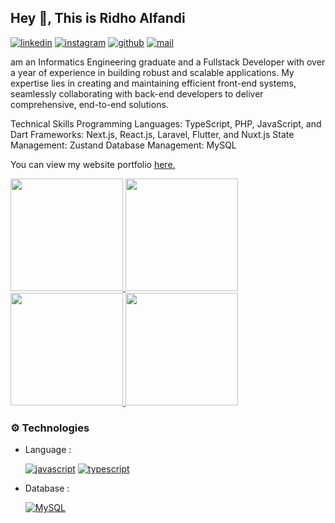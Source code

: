 
## Hey 👋, This is Ridho Alfandi
[![linkedin][linkedin]](https://www.linkedin.com/in/ridho-alfandi/)
[![instagram][instagram]](https://www.instagram.com/alfand.ridho/)
[![github][github]](github.com/koplakzs)
[![mail][mail]](mailto:ridh0.alfandi48@gmail.com)

<p align='left'>  am an Informatics Engineering graduate and a Fullstack Developer with over a year of experience in building robust and scalable applications. My expertise lies in creating and maintaining efficient front-end systems, seamlessly collaborating with back-end developers to deliver comprehensive, end-to-end solutions.

Technical Skills
    Programming Languages: TypeScript, PHP, JavaScript, and Dart
    Frameworks: Next.js, React.js, Laravel, Flutter, and Nuxt.js
    State Management: Zustand
    Database Management: MySQL</p><p align='left'> You can view my website portfolio <a href='https://ridho-alfandi.vercel.app/' target=_blank><u>here</u>.</a></p>

<p align="left">
<a href="https://github.com/misnosugianto">
  <img height="180em" src="https://github-profile-summary-cards.vercel.app/api/cards/profile-details?username=koplakzs&theme=algolia"/>
  <img height="180em" src="https://github-readme-stats-eight-theta.vercel.app/api?username=koplakzs&show_icons=true&theme=algolia&include_all_commits=true&count_private=true"/>
  <img height="180em" src="https://github-readme-streak-stats.herokuapp.com/?user=koplakzs&theme=algolia&hide_border=false"/>

  <img height="180em" src="https://github-readme-stats-eight-theta.vercel.app/api/top-langs/?username=koplakzs&layout=compact&langs_count=10&theme=algolia"/>
</a>

### ⚙️ Technologies

-   Language :
  
    [![javascript][javascript]][Javascript-url]
    [![typescript][typescript]][Typescript-url]

-   Database :

    [![MySQL][MySQL]][MySQL-url]


<!-- MARKDOWN LINKS & IMAGES -->

[MySQL-url]: https://www.mysql.com/
[MySQL]: https://img.shields.io/badge/MySQL-orange?style=for-the-badge&logo=mysql&logoColor=white
[NodeJS-url]: https://nodejs.org/en
[NodeJS]: https://img.shields.io/badge/Node.js-43853D?style=for-the-badge&logo=node.js&logoColor=white
[Javascript-url]: https://developer.mozilla.org/en-US/docs/Learn/JavaScript
[javascript]: https://img.shields.io/badge/JavaScript-F7DF1E?style=for-the-badge&logo=javascript&logoColor=black
[Typescript-url]: https://www.typescriptlang.org/
[typescript]: https://img.shields.io/badge/Typescript-blue?style=for-the-badge&logo=typescript&logoColor=white
[Golang-url]: https://go.dev/
[golang]: https://img.shields.io/badge/Go-61DAFB?style=for-the-badge&logo=go&logoColor=black
[Express-url]: https://expressjs.com/
[express]: https://img.shields.io/badge/Express-white?style=for-the-badge&logo=express&logoColor=black
[Hapi-url]: https://hapi.dev/
[hapi]: https://img.shields.io/badge/Hapi-white?style=for-the-badge&logo=hapi&logoColor=black
[Nest-url]: https://docs.nestjs.com/
[nest]: https://img.shields.io/badge/NestJs-E4405F?style=for-the-badge&logo=nestjs&logoColor=white
[vue]: https://img.shields.io/badge/VueJs-43853D?style=for-the-badge&logo=vuejs&logoColor=white
[Vue-url]: https://vuejs.org/
[Git-url]:https://git-scm.com/
[git]: https://img.shields.io/badge/Git-FF1330?style=for-the-badge&logo=git&logoColor=white
[Jest-url]: https://jestjs.io/
[jest]: https://img.shields.io/badge/Jest-983672?style=for-the-badge&logo=jest&logoColor=white
[Postgre-url]: https://www.postgresql.org
[postgre]: https://img.shields.io/badge/PostgreSQL-blue?style=for-the-badge&logo=postgresql&logoColor=white
[Mongo-url]:https://www.mongodb.com/docs/
[mongo]: https://img.shields.io/badge/MongoDB-black?style=for-the-badge&logo=mongodb&logoColor=green
[Postman-url]: https://www.postman.com
[postman]: https://img.shields.io/badge/Postman-tomato?style=for-the-badge&logo=postman&logoColor=white
[Aws-url]: https://aws.amazon.com/
[aws]: https://img.shields.io/badge/AmazonAWS-white?style=for-the-badge&logo=amazonaws&logoColor=black
[instagram]: https://img.shields.io/badge/Instagram-E4405F?style=for-the-badge&logo=instagram&logoColor=white
[linkedin]: https://img.shields.io/badge/LinkedIn-0077B5?style=for-the-badge&logo=linkedin&logoColor=white
[github]: https://img.shields.io/badge/Github-black?style=for-the-badge&logo=github&logoColor=white
[mail]: https://img.shields.io/badge/Mail-FF0000?style=for-the-badge&logo=gmail&logoColor=white
